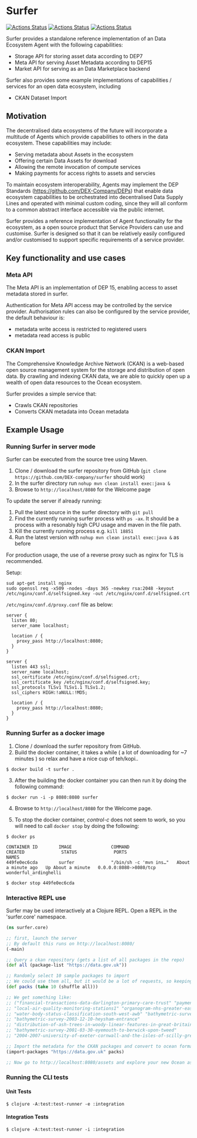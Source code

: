 # Surfer

[![Actions Status](https://github.com/DEX-Company/surfer/workflows/Test/badge.svg)](https://github.com/DEX-Company/surfer/actions)
 [![Actions Status](https://github.com/DEX-Company/surfer/workflows/CI%20-%20master/badge.svg)](https://github.com/DEX-Company/surfer/actions) [![Actions Status](https://github.com/DEX-Company/surfer/workflows/CI%20-%20develop/badge.svg)](https://github.com/DEX-Company/surfer/actions)

Surfer provides a standalone reference implementation of an Data Ecosystem Agent with the following capabilities:

- Storage API for storing asset data according to DEP7
- Meta API for serving Asset Metadata according to DEP15
- Market API for serving as an Data Marketplace backend

Surfer also provides some example implementations of capabilities / services for an open data ecosystem, including
- CKAN Dataset Import


## Motivation

The decentralised data ecosystems of the future will incorporate a multitude of Agents which provide capabilities
to others in the data ecosystem. These capabilities may include:
 
 - Serving metadata about Assets in the ecosystem
 - Offering certain Data Assets for download
 - Allowing the remote invocation of compute services
 - Making payments for access rights to assets and servcies

To maintain ecosystem interoperability, Agents may implement the DEP Standards (https://github.com/DEX-Company/DEPs) 
that enable data ecosystem capabilities to be orchestrated into decentralised Data Supply Lines and operated with 
minimal custom coding, since they will all conform to a common abstract interface accessible via the public internet.

Surfer provides a reference implementation of Agent functionality for the ecosystem, as a open source product 
that Service Providers can use and customise. Surfer is designed so that it can be relatively easily configured 
and/or customised to support specific requirements of a service provider.

## Key functionality and use cases

### Meta API

The Meta API is an implementation of DEP 15, enabling access to asset metadata stored in surfer.

Authentication for Meta API access may be controlled by the service provider. Authorisation rules can also be
configured by the service provider, the default behaviour is:
- metadata write access is restricted to registered users
- metadata read access is public

### CKAN Import

The Comprehensive Knowledge Archive Network (CKAN) is a web-based open source management system for the storage and distribution of open data. By crawling and indexing CKAN data, we are able to quickly open up a wealth of open data resources to the Ocean ecosystem.

Surfer provides a simple service that:
- Crawls CKAN repositories
- Converts CKAN metadata into Ocean metadata

## Example Usage


### Running Surfer in server mode

Surfer can be executed from the source tree using Maven.

1. Clone / download the surfer repository from GitHub (`git clone https://github.com/DEX-company/surfer` should work)
2. In the surfer directory run `nohup mvn clean install exec:java &`
3. Browse to `http://localhost/8080` for the Welcome page

To update the server if already running:

1. Pull the latest source in the surfer directory with `git pull`
2. Find the currently running surfer process with `ps -ax`. It should be a process with a resonably high CPU usage and maven in the file path.
3. Kill the currently running process e.g. `kill 18851`
4. Run the latest version with `nohup mvn clean install exec:java &` as before

For production usage, the use of a reverse proxy such as nginx for TLS is recommended.

Setup:
```
sud apt-get install nginx
sudo openssl req -x509 -nodes -days 365 -newkey rsa:2048 -keyout /etc/nginx/conf.d/selfsigned.key -out /etc/nginx/conf.d/selfsigned.crt
```

`/etc/nginx/conf.d/proxy.conf` file as below:

```
server {
  listen 80;
  server_name localhost;

  location / {
    proxy_pass http://localhost:8080;
  }
}

server {
  listen 443 ssl;
  server_name localhost;
  ssl_certificate /etc/nginx/conf.d/selfsigned.crt;
  ssl_certificate_key /etc/nginx/conf.d/selfsigned.key;
  ssl_protocols TLSv1 TLSv1.1 TLSv1.2;
  ssl_ciphers HIGH:!aNULL:!MD5;

  location / {
    proxy_pass http://localhost:8080;
  }
}
```


### Running Surfer as a docker image

1. Clone / download the surfer repository from GitHub.
2. Build the docker container, it takes a while ( a lot of downloading for ~7 minutes ) so relax and have a nice cup of teh/kopi..

```
$ docker build -t surfer .
```

3. After the building the docker container you can then run it by doing the following command:

```
$ docker run -i -p 8080:8080 surfer
```

4. Browse to `http://localhost/8080` for the Welcome page.

5. To stop the docker container, *control-c* does not seem to work, so you will need to call `docker stop` by doing the following:
```
$ docker ps

CONTAINER ID        IMAGE               COMMAND                  CREATED              STATUS              PORTS                    NAMES
449fe0ec6cda        surfer              "/bin/sh -c 'mvn ins…"   About a minute ago   Up About a minute   0.0.0.0:8080->8080/tcp   wonderful_ardinghelli

$ docker stop 449fe0ec6cda
```

### Interactive REPL use

Surfer may be used interactively at a Clojure REPL. Open a REPL in the 'surfer.core' namespace.

```clojure
(ns surfer.core)

;; first, launch the server
;; By default this runs on http://localhost:8080/
(-main)

;; Query a ckan repository (gets a list of all packages in the repo)
(def all (package-list "https://data.gov.uk"))

;; Randomly select 10 sample packages to import
;; We could use them all, but it would be a lot of requests, so keeping small for test purposes
(def packs (take 10 (shuffle all)))

;; We get something like:
;; ("financial-transactions-data-darlington-primary-care-trust" "payment-recalls"
;; "local-air-quality-monitoring-stations1" "organogram-nhs-greater-east-midlands-csu"
;; "water-body-status-classification-south-west-awb" "bathymetric-survey-2002-07-31-liverpool-stages"
;; "bathymetric-survey-2003-12-10-heysham-entrance"
;; "distribution-of-ash-trees-in-woody-linear-features-in-great-britain"
;; "bathymetric-survey-2001-03-30-eyemouth-to-berwick-upon-tweed"
;; "2004-2007-university-of-exeter-cornwall-and-the-isles-of-scilly-grey-seal-survey1")

;; Import the metadata for the CKAN packages and convert to ocean format
(import-packages "https://data.gov.uk" packs)

;; Now go to http://localhost:8080/assets and explore your new Ocean assets!

```

### Running the CLI tests

#### Unit Tests

```
$ clojure -A:test:test-runner -e :integration
```

#### Integration Tests

```
$ clojure -A:test:test-runner -i :integration
```
